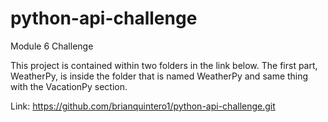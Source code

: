 # python-api-challenge
Module 6 Challenge

This project is contained within two folders in the link below. The first part, WeatherPy, is inside the folder that is named WeatherPy and same thing with the VacationPy section. 


Link: https://github.com/brianquintero1/python-api-challenge.git